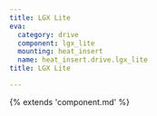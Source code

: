 ```yaml
---
title: LGX Lite
eva:
  category: drive
  component: lgx_lite
  mounting: heat_insert
  name: heat_insert.drive.lgx_lite
title: LGX Lite

---
```


{% extends 'component.md' %}